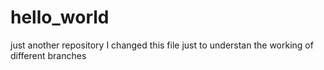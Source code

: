 # hello_world
just another repository
I changed this file just to understan the working of different branches
